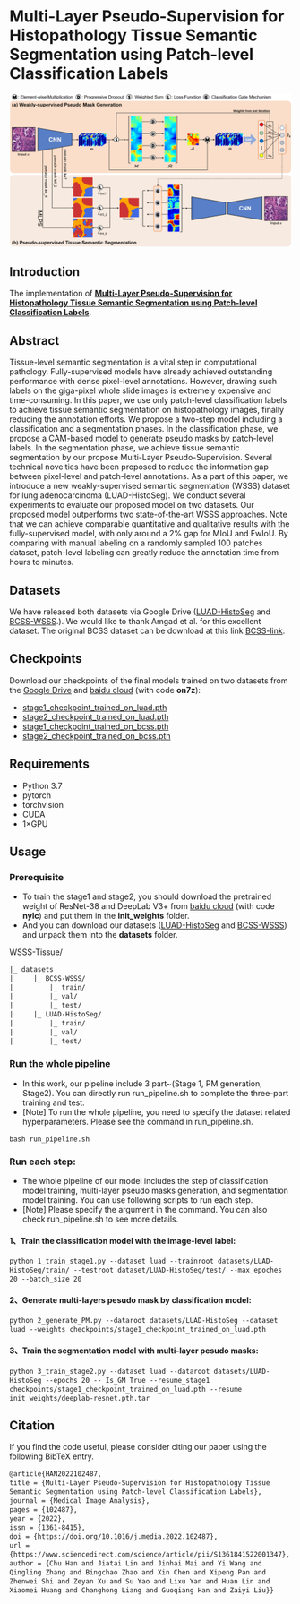 # Multi-Layer Pseudo-Supervision for Histopathology Tissue Semantic Segmentation using Patch-level Classification Labels
![outline](workflow.png)

## Introduction
The implementation of **[Multi-Layer Pseudo-Supervision for Histopathology Tissue Semantic Segmentation using Patch-level Classification Labels](https://doi.org/10.1016/j.media.2022.102487)**.

## Abstract
Tissue-level semantic segmentation is a vital step in computational pathology. Fully-supervised models have already achieved outstanding performance with dense pixel-level annotations. However, drawing such labels on the giga-pixel whole slide images is extremely expensive and time-consuming. In this paper, we use only patch-level classification labels to achieve tissue semantic segmentation on histopathology images, finally reducing the annotation efforts. We propose a two-step model including a classification and a segmentation phases. In the classification phase, we propose a CAM-based model to generate pseudo masks by patch-level labels. In the segmentation phase, we achieve tissue semantic segmentation by our propose Multi-Layer Pseudo-Supervision. Several technical novelties have been proposed to reduce the information gap between pixel-level and patch-level annotations. As a part of this paper, we introduce a new weakly-supervised semantic segmentation (WSSS) dataset for lung adenocarcinoma (LUAD-HistoSeg). We conduct several experiments to evaluate our proposed model on two datasets. Our proposed model outperforms two state-of-the-art WSSS approaches. Note that we can achieve comparable quantitative and qualitative results with the fully-supervised model, with only around a 2% gap for MIoU and FwIoU. By comparing with manual labeling on a randomly sampled 100 patches dataset, patch-level labeling can greatly reduce the annotation time from hours to minutes.

## Datasets
We have released both datasets via Google Drive ([LUAD-HistoSeg](https://drive.google.com/drive/folders/1E3Yei3Or3xJXukHIybZAgochxfn6FJpr?usp=sharing) and [BCSS-WSSS](https://drive.google.com/drive/folders/1iS2Z0DsbACqGp7m6VDJbAcgzeXNEFr77?usp=sharing).).
We would like to thank Amgad et al. for this excellent dataset. The original BCSS dataset can be download at this link [BCSS-link](https://github.com/PathologyDataScience/CrowdsourcingDataset-Amgadetal2019).

## Checkpoints
Download our checkpoints of the final models trained on two datasets from the [Google Drive](https://drive.google.com/drive/folders/1pRsf-TulOARYN13J-_iJNw_VUa2d1NnZ?usp=sharing) and [baidu cloud](https://pan.baidu.com/s/1YWGw8UKwtPkx6E00XP3JTQ) (with code **on7z**):

- [stage1_checkpoint_trained_on_luad.pth](https://drive.google.com/drive/folders/1pRsf-TulOARYN13J-_iJNw_VUa2d1NnZ?usp=sharing)
- [stage2_checkpoint_trained_on_luad.pth](https://drive.google.com/drive/folders/1pRsf-TulOARYN13J-_iJNw_VUa2d1NnZ?usp=sharing)
- [stage1_checkpoint_trained_on_bcss.pth](https://drive.google.com/drive/folders/1pRsf-TulOARYN13J-_iJNw_VUa2d1NnZ?usp=sharing)
- [stage2_checkpoint_trained_on_bcss.pth](https://drive.google.com/drive/folders/1pRsf-TulOARYN13J-_iJNw_VUa2d1NnZ?usp=sharing)

## Requirements
- Python 3.7
- pytorch
- torchvision
- CUDA
- 1×GPU

## Usage
### Prerequisite
- To train the stage1 and stage2, you should download the pretrained weight of ResNet-38 and DeepLab V3+ from [baidu cloud](https://pan.baidu.com/s/1sQp4Na-883pSxgMWK4wcRQ) (with code **nylc**) and put them in the **init_weights** folder.
- And you can download our datasets ([LUAD-HistoSeg](https://drive.google.com/drive/folders/1E3Yei3Or3xJXukHIybZAgochxfn6FJpr?usp=sharing) and [BCSS-WSSS](https://drive.google.com/drive/folders/1iS2Z0DsbACqGp7m6VDJbAcgzeXNEFr77?usp=sharing)) and unpack them into the **datasets** folder.

WSSS-Tissue/

    |_ datasets
    |     |_ BCSS-WSSS/
    |         |_ train/
    |         |_ val/
    |         |_ test/
    |     |_ LUAD-HistoSeg/
    |         |_ train/
    |         |_ val/
    |         |_ test/
   
### Run the whole pipeline
- In this work, our pipeline include 3 part~(Stage 1, PM generation, Stage2). You can directly run run_pipeline.sh to complete the three-part training and test.
- [Note] To run the whole pipeline, you need to specify the dataset related hyperparameters. Please see the command in run_pipeline.sh.
```
bash run_pipeline.sh
```
### Run each step: 
- The whole pipeline of our model includes the step of classification model training, multi-layer pseudo masks generation, and segmentation model training. You can use following scripts to run each step.
- [Note] Please specify the argument in the command. You can also check run_pipeline.sh to see more details.
#### 1、Train the classification model with the image-level label: 

```
python 1_train_stage1.py --dataset luad --trainroot datasets/LUAD-HistoSeg/train/ --testroot dataset/LUAD-HistoSeg/test/ --max_epoches 20 --batch_size 20
```
#### 2、Generate multi-layers pesudo mask by classification model: 

```
python 2_generate_PM.py --dataroot datasets/LUAD-HistoSeg --dataset luad --weights checkpoints/stage1_checkpoint_trained_on_luad.pth
```
#### 3、Train the segmentation model with multi-layer pesudo masks: 

```
python 3_train_stage2.py --dataset luad --dataroot datasets/LUAD-HistoSeg --epochs 20 -- Is_GM True --resume_stage1 checkpoints/stage1_checkpoint_trained_on_luad.pth --resume init_weights/deeplab-resnet.pth.tar
```

## Citation
If you find the code useful, please consider citing our paper using the following BibTeX entry.
```
@article{HAN2022102487,
title = {Multi-Layer Pseudo-Supervision for Histopathology Tissue Semantic Segmentation using Patch-level Classification Labels},
journal = {Medical Image Analysis},
pages = {102487},
year = {2022},
issn = {1361-8415},
doi = {https://doi.org/10.1016/j.media.2022.102487},
url = {https://www.sciencedirect.com/science/article/pii/S1361841522001347},
author = {Chu Han and Jiatai Lin and Jinhai Mai and Yi Wang and Qingling Zhang and Bingchao Zhao and Xin Chen and Xipeng Pan and Zhenwei Shi and Zeyan Xu and Su Yao and Lixu Yan and Huan Lin and Xiaomei Huang and Changhong Liang and Guoqiang Han and Zaiyi Liu}}
```
